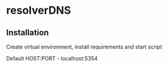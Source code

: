 # resolverDNS

## Installation

Create virtual environment, install requirements and start script

Default HOST:PORT - localhost:5354

